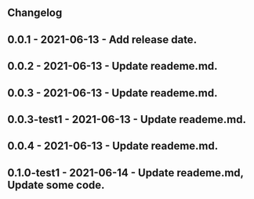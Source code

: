 ## Changelog
## 0.0.1 - 2021-06-13 - Add release date.
## 0.0.2 - 2021-06-13 - Update reademe.md.
## 0.0.3 - 2021-06-13 - Update reademe.md.
## 0.0.3-test1 - 2021-06-13 - Update reademe.md.
## 0.0.4 - 2021-06-13 - Update reademe.md.
## 0.1.0-test1 - 2021-06-14 - Update reademe.md, Update some code.